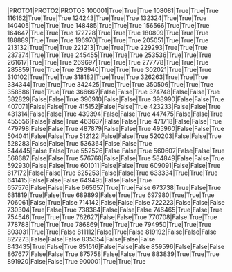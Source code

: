 |PROTO1|PROTO2|PROTO3
100001|True|True|True
108081|True|True|True
116162|True|True|True
124243|True|True|True
132324|True|True|True
140405|True|True|True
148485|True|True|True
156566|True|True|True
164647|True|True|True
172728|True|True|True
180809|True|True|True
188889|True|True|True
196970|True|True|True
205051|True|True|True
213132|True|True|True
221213|True|True|True
229293|True|True|True
237374|True|True|True
245455|True|True|True
253536|True|True|True
261617|True|True|True
269697|True|True|True
277778|True|True|True
285859|True|True|True
293940|True|True|True
302021|True|True|True
310102|True|True|True
318182|True|True|True
326263|True|True|True
334344|True|True|True
342425|True|True|True
350506|True|True|True
358586|True|True|True
366667|False|False|True
374748|False|False|True
382829|False|False|True
390910|False|False|True
398990|False|False|True
407071|False|False|True
415152|False|False|True
423233|False|False|True
431314|False|False|True
439394|False|False|True
447475|False|False|True
455556|False|False|True
463637|False|False|True
471718|False|False|True
479798|False|False|True
487879|False|False|True
495960|False|False|True
504041|False|False|True
512122|False|False|True
520203|False|False|True
528283|False|False|True
536364|False|False|True
544445|False|False|True
552526|False|False|True
560607|False|False|True
568687|False|False|True
576768|False|False|True
584849|False|False|True
592930|False|False|True
601011|False|False|True
609091|False|False|True
617172|False|False|True
625253|False|False|True
633334|True|True|True
641415|False|False|False
649495|False|False|True
657576|False|False|False
665657|True|True|False
673738|True|False|True
681819|True|False|True
689899|False|True|True
697980|True|True|True
706061|False|True|False
714142|False|False|False
722223|False|False|False
730304|True|False|True
738384|False|False|False
746465|True|False|True
754546|True|True|True
762627|False|False|True
770708|False|True|True
778788|True|True|True
786869|True|True|True
794950|True|True|True
803031|True|True|False
811112|False|True|False
819192|False|False|False
827273|False|False|False
835354|False|False|False
843435|True|False|True
851516|False|False|False
859596|False|False|False
867677|False|False|True
875758|False|False|True
883839|True|True|True
891920|False|False|True
900001|True|True|True
